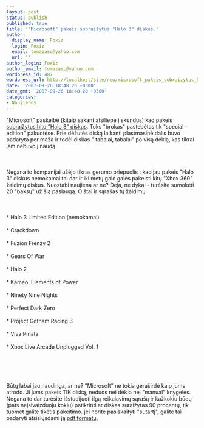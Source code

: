 ```yaml
---
layout: post
status: publish
published: true
title: '"Microsoft" pakeis subraižytus "Halo 3" diskus.'
author:
  display_name: Foxiz
  login: Foxiz
  email: tomazasc@yahoo.com
  url: ''
author_login: Foxiz
author_email: tomazasc@yahoo.com
wordpress_id: 487
wordpress_url: http://localhost/site/new/microsoft_pakeis_subraizytus_halo_3_diskus/
date: '2007-09-26 18:48:20 +0300'
date_gmt: '2007-09-26 18:48:20 +0300'
categories:
- Naujienos
---
```

<p>&quot;Microsoft&quot; paskelbė (kitaip sakant atsiliepė į skundus) kad  pakeis <a class="ns" href="http://www.technews.lt/index.php?id=Kas&amp;Id=133">subraižytus hito &quot;Halo 3&quot; diskus</a>. Toks &quot;brokas&quot; pastebėtas tik &quot;special - edition&quot; pakuotėse. Prie dėžutės diską laikanti plastmasinė dalis buvo padaryta per maža ir todėl diskas &quot; tabalai, tabalai&quot; po visą dėklą, kas tikrai jam nebuvo į naudą.<br />
<br><br />
<br>Negana to kompanijai užėjo tikras gerumo priepuolis : kad jau pakeis &quot;Halo 3&quot; diskus nemokamai tai dar ir iki metų galo galės pakeisti kitų  &quot;Xbox 360&quot; žaidimų diskus. Nuostabi naujiena ar ne? Deja, ne dykai - turėsite sumokėti 20 &quot;baksų&quot; už  šią paslaugą. O štai ir sąrašas tų žaidimų:<br />
<br><br />
<br>    * Halo 3 Limited Edition (nemokamai)<br />
<br>    * Crackdown<br />
<br>    * Fuzion Frenzy 2<br />
<br>    * Gears Of War<br />
<br>    * Halo 2<br />
<br>    * Kameo: Elements of Power<br />
<br>    * Ninety Nine Nights<br />
<br>    * Perfect Dark Zero<br />
<br>    * Project Gotham Racing 3<br />
<br>    * Viva Pinata<br />
<br>    * Xbox Live Arcade Unplugged Vol. 1<br />
<br><br />
<br><br />
<br>Būtų labai jau naudinga, ar ne? &quot;Microsoft&quot; ne tokia geraširdė kaip jums atrodo. Ji jums pakeis TIK diską, neduos nei dėklo nei &quot;manual&quot; knygelės. Negana to dar turėsite išstudijuoti ilgą reikalavimų sąrašą ir kažkokiu būdų (pats neįsivaizduoju kokiu) patikrinti ar diskas suraižytas 90 procentų, tik tuomet galite tikėtis pakeitimo. jei norite pasiskaityti &quot;sutartį&quot;, galite tai padaryti atsisiųsdami ją <a class="ns" href="http://assets.xbox.com/en-us/support/replacementdisk_orderform.pdf">pdf formatu</a>.</p>
